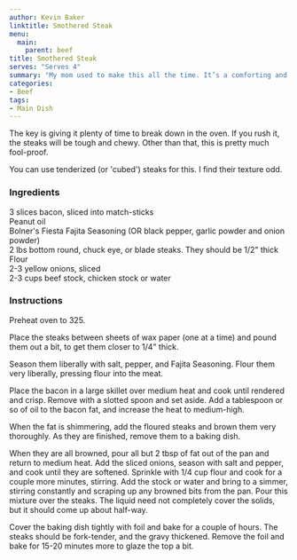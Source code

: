 ```yaml
---
author: Kevin Baker
linktitle: Smothered Steak
menu:
  main:
    parent: beef
title: Smothered Steak
serves: "Serves 4"
summary: "My mom used to make this all the time. It’s a comforting and  filling meal that uses inexpensive cuts of beef to produce tender meat and a rich gravy."
categories:
- Beef
tags:
- Main Dish
---
```

The key is giving it plenty of time to break down in the oven. If you rush it, the steaks will be tough and chewy. Other than that, this is pretty much fool-proof.

You can use tenderized (or 'cubed') steaks for this. I find their texture odd.

### Ingredients

<div class="ingredient-list">

3 slices bacon, sliced into match-sticks  
Peanut oil   
Bolner's Fiesta Fajita Seasoning (OR black pepper, garlic powder and onion powder)   
2 lbs bottom round, chuck eye, or blade steaks.  They should be 1/2" thick   
Flour   
2-3 yellow onions, sliced   
2-3 cups beef stock, chicken stock or water   

</div>

### Instructions
Preheat oven to 325. 

Place the steaks between sheets of wax paper (one at a time) and pound them out a bit, to get them closer to 1/4" thick. 

Season them liberally with salt, pepper, and Fajita Seasoning.  Flour them very liberally, pressing flour into the meat. 

Place the bacon in a large skillet over medium heat and cook until rendered and crisp.  Remove with a slotted spoon and set aside.  Add a tablespoon or so of oil to the bacon fat, and increase the heat to medium-high. 

When the fat is shimmering, add the floured steaks and brown them very thoroughly.  As they are finished, remove them to a baking dish. 

When they are all browned, pour all but 2 tbsp of fat out of the pan and return to medium heat.  Add the sliced onions, season with salt and pepper, and cook until they are softened.  Sprinkle with 1/4 cup flour and cook for a couple more minutes, stirring.  Add the stock or water and bring to a simmer, stirring constantly and scraping up any browned bits from the pan. Pour this mixture over the steaks.  The liquid need not completely cover the solids, but it should come up about half-way. 

Cover the baking dish tightly with foil and bake for a couple of hours.  The steaks should be fork-tender, and the gravy thickened.  Remove the foil and bake for 15-20 minutes more to glaze the top a bit.  